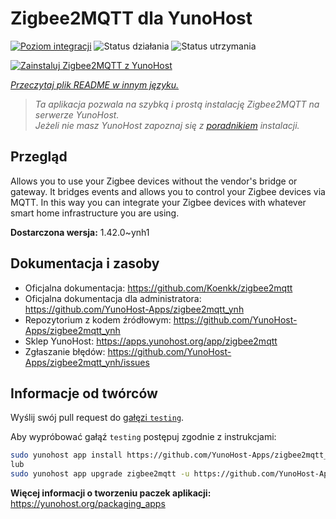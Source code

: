<!--
To README zostało automatycznie wygenerowane przez <https://github.com/YunoHost/apps/tree/master/tools/readme_generator>
Nie powinno być ono edytowane ręcznie.
-->

# Zigbee2MQTT dla YunoHost

[![Poziom integracji](https://apps.yunohost.org/badge/integration/zigbee2mqtt)](https://ci-apps.yunohost.org/ci/apps/zigbee2mqtt/)
![Status działania](https://apps.yunohost.org/badge/state/zigbee2mqtt)
![Status utrzymania](https://apps.yunohost.org/badge/maintained/zigbee2mqtt)

[![Zainstaluj Zigbee2MQTT z YunoHost](https://install-app.yunohost.org/install-with-yunohost.svg)](https://install-app.yunohost.org/?app=zigbee2mqtt)

*[Przeczytaj plik README w innym języku.](./ALL_README.md)*

> *Ta aplikacja pozwala na szybką i prostą instalację Zigbee2MQTT na serwerze YunoHost.*  
> *Jeżeli nie masz YunoHost zapoznaj się z [poradnikiem](https://yunohost.org/install) instalacji.*

## Przegląd

Allows you to use your Zigbee devices without the vendor's bridge or gateway. It bridges events and allows you to control your Zigbee devices via MQTT. In this way you can integrate your Zigbee devices with whatever smart home infrastructure you are using. 


**Dostarczona wersja:** 1.42.0~ynh1
## Dokumentacja i zasoby

- Oficjalna dokumentacja: <https://github.com/Koenkk/zigbee2mqtt>
- Oficjalna dokumentacja dla administratora: <https://github.com/YunoHost-Apps/zigbee2mqtt_ynh>
- Repozytorium z kodem źródłowym: <https://github.com/YunoHost-Apps/zigbee2mqtt_ynh>
- Sklep YunoHost: <https://apps.yunohost.org/app/zigbee2mqtt>
- Zgłaszanie błędów: <https://github.com/YunoHost-Apps/zigbee2mqtt_ynh/issues>

## Informacje od twórców

Wyślij swój pull request do [gałęzi `testing`](https://github.com/YunoHost-Apps/zigbee2mqtt_ynh/tree/testing).

Aby wypróbować gałąź `testing` postępuj zgodnie z instrukcjami:

```bash
sudo yunohost app install https://github.com/YunoHost-Apps/zigbee2mqtt_ynh/tree/testing --debug
lub
sudo yunohost app upgrade zigbee2mqtt -u https://github.com/YunoHost-Apps/zigbee2mqtt_ynh/tree/testing --debug
```

**Więcej informacji o tworzeniu paczek aplikacji:** <https://yunohost.org/packaging_apps>
